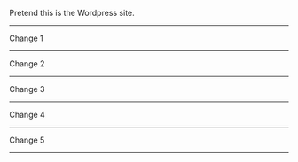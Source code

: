 Pretend this is the Wordpress site.

---

Change 1

---

Change 2

---

Change 3

---

Change 4

---

Change 5

---
